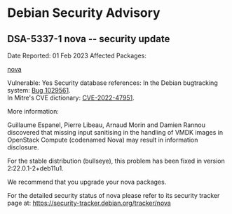
Debian Security Advisory
========================


DSA-5337-1 nova -- security update
----------------------------------



Date Reported:
01 Feb 2023
Affected Packages:

[nova](https://packages.debian.org/src:nova)

Vulnerable:
Yes
Security database references:
In the Debian bugtracking system: [Bug 1029561](https://bugs.debian.org/cgi-bin/bugreport.cgi?bug=1029561).  
In Mitre's CVE dictionary: [CVE-2022-47951](https://security-tracker.debian.org/tracker/CVE-2022-47951).  

More information:

Guillaume Espanel, Pierre Libeau, Arnaud Morin and Damien Rannou
discovered that missing input sanitising in the handling of VMDK images
in OpenStack Compute (codenamed Nova) may result in information
disclosure.


For the stable distribution (bullseye), this problem has been fixed in
version 2:22.0.1-2+deb11u1.


We recommend that you upgrade your nova packages.


For the detailed security status of nova please refer to
its security tracker page at:
<https://security-tracker.debian.org/tracker/nova>





